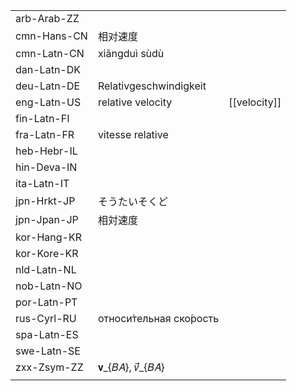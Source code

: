 | | | |
|-|-|-|
| arb-Arab-ZZ |  |  |
| cmn-Hans-CN | 相对速度 |  |
| cmn-Latn-CN | xiāngduì sùdù |  |
| dan-Latn-DK |  |  |
| deu-Latn-DE | Relativgeschwindigkeit |  |
| eng-Latn-US | relative velocity | [[velocity]] |
| fin-Latn-FI |  |  |
| fra-Latn-FR | vitesse relative |  |
| heb-Hebr-IL |  |  |
| hin-Deva-IN |  |  |
| ita-Latn-IT |  |  |
| jpn-Hrkt-JP | そうたいそくど |  |
| jpn-Jpan-JP | 相対速度 |  |
| kor-Hang-KR |  |  |
| kor-Kore-KR |  |  |
| nld-Latn-NL |  |  |
| nob-Latn-NO |  |  |
| por-Latn-PT |  |  |
| rus-Cyrl-RU | относи́тельная ско́рость |  |
| spa-Latn-ES |  |  |
| swe-Latn-SE |  |  |
| zxx-Zsym-ZZ | 𝐯_{𝐵𝐴}, 𝑣⃗_{𝐵𝐴} |  |
|  |  |  |